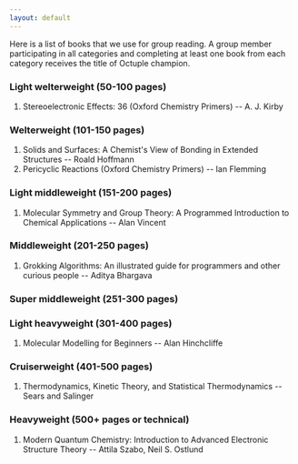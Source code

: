 ```yaml
---
layout: default
---
```

Here is a list of books that we use for group reading. A group member participating in all categories and completing at least one book from each category receives the title of Octuple champion.

### Light welterweight (50-100 pages)
1. Stereoelectronic Effects: 36 (Oxford Chemistry Primers) -- A. J. Kirby      

### Welterweight (101-150 pages)
1. Solids and Surfaces: A Chemist's View of Bonding in Extended Structures -- Roald Hoffmann   
2. Pericyclic Reactions (Oxford Chemistry Primers) -- Ian Flemming

### Light middleweight (151-200 pages)
1. Molecular Symmetry and Group Theory: A Programmed Introduction to Chemical Applications -- Alan Vincent   

### Middleweight (201-250 pages)
1. Grokking Algorithms: An illustrated guide for programmers and other curious people -- Aditya Bhargava   

### Super middleweight (251-300 pages)

### Light heavyweight (301-400 pages)
1. Molecular Modelling for Beginners -- Alan Hinchcliffe    

### Cruiserweight (401-500 pages)
1. Thermodynamics, Kinetic Theory, and Statistical Thermodynamics -- Sears and Salinger   

### Heavyweight (500+ pages or technical) 
1. Modern Quantum Chemistry: Introduction to Advanced Electronic Structure Theory -- Attila Szabo, Neil S. Ostlund   



